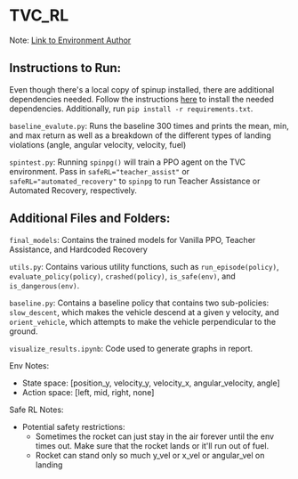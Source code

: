 # TVC_RL 
Note: [Link to Environment Author](https://github.com/fszewczyk/rocket-landing-rl)
## Instructions to Run:

Even though there's a local copy of spinup installed, there are additional dependencies needed. Follow the instructions [here](https://spinningup.openai.com/en/latest/user/installation.html) to install the needed dependencies. Additionally, run `pip install -r requirements.txt`.

`baseline_evalute.py`: Runs the baseline 300 times and prints the mean, min, and max return as well as a breakdown of the different types of landing violations (angle, angular velocity, velocity, fuel)

`spintest.py`: Running `spinpg()` will train a PPO agent on the TVC environment. Pass in `safeRL="teacher_assist"` or `safeRL="automated_recovery"` to `spinpg` to run Teacher Assistance or Automated Recovery, respectively.

## Additional Files and Folders:

`final_models`: Contains the trained models for Vanilla PPO, Teacher Assistance, and Hardcoded Recovery

`utils.py`: Contains various utility functions, such as `run_episode(policy)`, `evaluate_policy(policy)`, `crashed(policy)`, `is_safe(env)`, and `is_dangerous(env)`. 


`baseline.py`: Contains a baseline policy that contains two sub-policies: `slow_descent`, which makes the vehicle descend at a given y velocity, and `orient_vehicle`, which attempts to make the vehicle perpendicular to the ground.

`visualize_results.ipynb`: Code used to generate graphs in report.

Env Notes:
 - State space: [position_y, velocity_y, velocity_x, angular_velocity, angle]
 - Action space: [left, mid, right, none]

Safe RL Notes:
 - Potential safety restrictions:
    - Sometimes the rocket can just stay in the air forever until the env times out. Make sure that the rocket lands or it'll run out of fuel.
    - Rocket can stand only so much y_vel or x_vel or angular_vel on landing